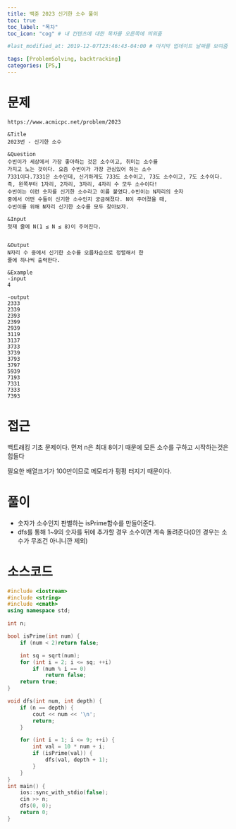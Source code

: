 ```yaml
---
title: 백준 2023 신기한 소수 풀이
toc: true
toc_label: "목차"
toc_icon: "cog" # 내 컨텐츠에 대한 목차를 오른쪽에 띄워줌

#last_modified_at: 2019-12-07T23:46:43-04:00 # 마지막 업데이트 날짜를 보여줌

tags: [ProblemSolving, backtracking]
categories: [PS,]
---
```


# 문제
```
https://www.acmicpc.net/problem/2023

&Title
2023번 - 신기한 소수

&Question
수빈이가 세상에서 가장 좋아하는 것은 소수이고, 취미는 소수를 
가지고 노는 것이다. 요즘 수빈이가 가장 관심있어 하는 소수 
7331이다.7331은 소수인데, 신기하게도 733도 소수이고, 73도 소수이고, 7도 소수이다. 
즉, 왼쪽부터 1자리, 2자리, 3자리, 4자리 수 모두 소수이다! 
수빈이는 이런 숫자를 신기한 소수라고 이름 붙였다.수빈이는 N자리의 숫자 
중에서 어떤 수들이 신기한 소수인지 궁금해졌다. N이 주어졌을 때, 
수빈이를 위해 N자리 신기한 소수를 모두 찾아보자. 

&Input
첫재 줄에 N(1 ≤ N ≤ 8)이 주어진다. 


&Output
N자리 수 중에서 신기한 소수를 오름차순으로 정렬해서 한 
줄에 하나씩 출력한다. 

&Example
-input
4

-output
2333
2339
2393
2399
2939
3119
3137
3733
3739
3793
3797
5939
7193
7331
7333
7393
```

# 접근
백트래킹 기초 문제이다. 먼저 n은 최대 8이기 때문에 모든 소수를 구하고 시작하는것은 힘들다

필요한 배열크기가 100만이므로 메모리가 펑펑 터지기 때문이다.

# 풀이
* 숫자가 소수인지 판별하는 isPrime함수를 만들어준다.
* dfs를 통해 1~9의 숫자를 뒤에 추가할 경우 소수이면 계속 돌려준다(0인 경우는 소수가 무조건 아니니깐 제외)

# 소스코드
```C++
#include <iostream>
#include <string>
#include <cmath>
using namespace std;

int n;

bool isPrime(int num) {
	if (num < 2)return false;

	int sq = sqrt(num);
	for (int i = 2; i <= sq; ++i)
		if (num % i == 0)
			return false;
	return true;
}

void dfs(int num, int depth) {
	if (n == depth) {
		cout << num << '\n';
		return;
	}

	for (int i = 1; i <= 9; ++i) {
		int val = 10 * num + i;
		if (isPrime(val)) {
			dfs(val, depth + 1);
		}
	}
}
int main() {
	ios::sync_with_stdio(false);
	cin >> n;
	dfs(0, 0);
	return 0;
}
```